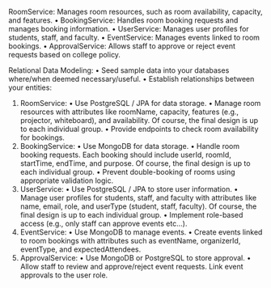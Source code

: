 RoomService: Manages room resources, such as room availability, capacity, and features.
• BookingService: Handles room booking requests and manages booking information.
• UserService: Manages user profiles for students, staff, and faculty.
• EventService: Manages events linked to room bookings.
• ApprovalService: Allows staff to approve or reject event requests based on college policy.




Relational Data Modeling:
• Seed sample data into your databases where/when deemed necessary/useful.
• Establish relationships between your entities:
1. RoomService:
   • Use PostgreSQL / JPA for data storage.
   • Manage room resources with attributes like roomName, capacity, features (e.g., projector, whiteboard), and
   availability. Of course, the final design is up to each individual group.
   • Provide endpoints to check room availability for bookings.
2. BookingService:
   • Use MongoDB for data storage.
   • Handle room booking requests. Each booking should include userId, roomId, startTime, endTime, and
   purpose. Of course, the final design is up to each individual group.
   • Prevent double-booking of rooms using appropriate validation logic.
3. UserService:
   • Use PostgreSQL / JPA to store user information.
   • Manage user profiles for students, staff, and faculty with attributes like name, email, role, and userType
   (student, staff, faculty). Of course, the final design is up to each individual group.
   • Implement role-based access (e.g., only staff can approve events etc…).
4. EventService:
   • Use MongoDB to manage events.
   • Create events linked to room bookings with attributes such as eventName, organizerId, eventType, and
   expectedAttendees.
5. ApprovalService:
   • Use MongoDB or PostgreSQL to store approval.
   • Allow staff to review and approve/reject event requests. Link event approvals to the user role.